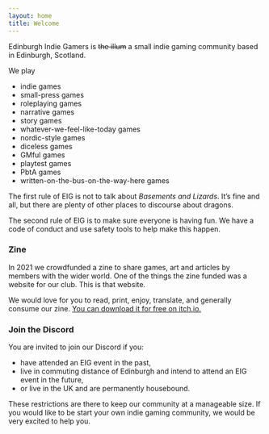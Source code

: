 ```yaml
---
layout: home
title: Welcome
---
```


Edinburgh Indie Gamers is ~~the illum~~ a small indie gaming community based in Edinburgh, Scotland.

We play
- indie games
- small-press games
- roleplaying games
- narrative games
- story games
- whatever-we-feel-like-today games
- nordic-style games
- diceless games
- GMful games
- playtest games
- PbtA games
- written-on-the-bus-on-the-way-here games

The first rule of EIG is not to talk about <cite>Basements and Lizards</cite>. It’s fine and all, but there are plenty of other places to discourse about dragons.

The second rule of EIG is to make sure everyone is having fun. We have a code of conduct and use safety tools to help make this happen.

### Zine

In 2021 we crowdfunded a zine to share games, art and articles by members with the wider world. One of the things the zine funded was a website for our club. This is that website.

We would love for you to read, print, enjoy, translate, and generally consume our zine. <a href="https://empowermint.itch.io/edinburgh-indie-gamers-zine-2021" alt="EIG Zine page">You can download it for free on itch.io.</a>

### Join the Discord

You are invited to join our Discord if you:
- have attended an EIG event in the past,
- live in commuting distance of Edinburgh and intend to attend an EIG event in the future, 
- or live in the UK and are permanently housebound.

These restrictions are there to keep our community at a manageable size. If you would like to be start your own indie gaming community, we would be very excited to help you. 
